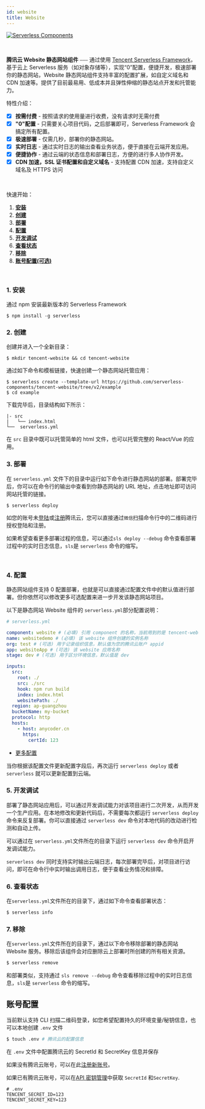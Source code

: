 ```yaml
---
id: website
title: Website
---
```


[![Serverless Components](https://img.serverlesscloud.cn/202019/1578569597879-website.png)](http://serverless.com)

<br/>

**腾讯云 Website 静态网站组件** ⎯⎯⎯ 通过使用 [Tencent Serverless Framework](https://github.com/serverless/components/tree/cloud)，基于云上 Serverless 服务（如对象存储等），实现“0”配置，便捷开发，极速部署你的静态网站，Website 静态网站组件支持丰富的配置扩展，如自定义域名和 CDN 加速等。提供了目前最易用、低成本并且弹性伸缩的静态站点开发和托管能力。 <br/>

特性介绍：

- [x] **按需付费** - 按照请求的使用量进行收费，没有请求时无需付费
- [x] **"0"配置** - 只需要关心项目代码，之后部署即可，Serverless Framework 会搞定所有配置。
- [x] **极速部署** - 仅需几秒，部署你的静态网站。
- [x] **实时日志** - 通过实时日志的输出查看业务状态，便于直接在云端开发应用。
- [x] **便捷协作** - 通过云端的状态信息和部署日志，方便的进行多人协作开发。
- [x] **CDN 加速，SSL 证书配置和自定义域名** - 支持配置 CDN 加速，支持自定义域名及 HTTPS 访问

<br/>

快速开始：

1. [**安装**](#1-安装)
2. [**创建**](#2-创建)
3. [**部署**](#3-部署)
4. [**配置**](#4-配置)
5. [**开发调试**](#5-开发调试)
6. [**查看状态**](#6-查看状态)
7. [**移除**](#7-移除)
8. [**账号配置(可选)**](<#账号配置(可选)>)

&nbsp;

### 1. 安装

通过 npm 安装最新版本的 Serverless Framework

```
$ npm install -g serverless
```

### 2. 创建

创建并进入一个全新目录：

```
$ mkdir tencent-website && cd tencent-website
```

通过如下命令和模板链接，快速创建一个静态网站托管应用：

```
$ serverless create --template-url https://github.com/serverless-components/tencent-website/tree/v2/example
$ cd example
```

下载完毕后，目录结构如下所示：

```
|- src
|   └── index.html
└──  serverless.yml
```

在 `src` 目录中既可以托管简单的 html 文件，也可以托管完整的 React/Vue 的应用。

### 3. 部署

在 `serverless.yml` 文件下的目录中运行如下命令进行静态网站的部署。部署完毕后，你可以在命令行的输出中查看到你静态网站的 URL 地址，点击地址即可访问网站托管的链接。

```
$ serverless deploy
```

如您的账号未[登陆](https://cloud.tencent.com/login)或[注册](https://cloud.tencent.com/register)腾讯云，您可以直接通过`微信`扫描命令行中的二维码进行授权登陆和注册。

如果希望查看更多部署过程的信息，可以通过`sls deploy --debug` 命令查看部署过程中的实时日志信息，`sls`是 `serverless` 命令的缩写。

<br/>

### 4. 配置

静态网站组件支持 0 配置部署，也就是可以直接通过配置文件中的默认值进行部署。但你依然可以修改更多可选配置来进一步开发该静态网站项目。

以下是静态网站 Website 组件的 `serverless.yml`部分配置说明：

```yaml
# serverless.yml

component: website # (必填) 引用 component 的名称，当前用到的是 tencent-website 组件
name: websitedemo # (必填) 该 website 组件创建的实例名称
org: test # (可选) 用于记录组织信息，默认值为您的腾讯云账户 appid
app: websiteApp # (可选) 该 website 应用名称
stage: dev # (可选) 用于区分环境信息，默认值是 dev

inputs:
  src:
    root: ./
    src: ./src
    hook: npm run build
    index: index.html
    websitePath: ./
  region: ap-guangzhou
  bucketName: my-bucket
  protocol: http
  hosts:
    - host: anycoder.cn
      https:
        certId: 123
```

- [更多配置](/docs/config/website)

当你根据该配置文件更新配置字段后，再次运行 `serverless deploy` 或者 `serverless` 就可以更新配置到云端。

### 5. 开发调试

部署了静态网站应用后，可以通过开发调试能力对该项目进行二次开发，从而开发一个生产应用。在本地修改和更新代码后，不需要每次都运行 `serverless deploy` 命令来反复部署。你可以直接通过 `serverless dev` 命令对本地代码的改动进行检测和自动上传。

可以通过在 `serverless.yml`文件所在的目录下运行 `serverless dev` 命令开启开发调试能力。

`serverless dev` 同时支持实时输出云端日志，每次部署完毕后，对项目进行访问，即可在命令行中实时输出调用日志，便于查看业务情况和排障。

### 6. 查看状态

在`serverless.yml`文件所在的目录下，通过如下命令查看部署状态：

```bash
$ serverless info
```

### 7. 移除

在`serverless.yml`文件所在的目录下，通过以下命令移除部署的静态网站 Website 服务。移除后该组件会对应删除云上部署时所创建的所有相关资源。

```bash
$ serverless remove
```

和部署类似，支持通过 `sls remove --debug` 命令查看移除过程中的实时日志信息，`sls`是 `serverless` 命令的缩写。

## 账号配置

当前默认支持 CLI 扫描二维码登录，如您希望配置持久的环境变量/秘钥信息，也可以本地创建 `.env` 文件

```bash
$ touch .env # 腾讯云的配置信息
```

在 `.env` 文件中配置腾讯云的 SecretId 和 SecretKey 信息并保存

如果没有腾讯云账号，可以在此[注册新账号](https://cloud.tencent.com/register)。

如果已有腾讯云账号，可以在[API 密钥管理](https://console.cloud.tencent.com/cam/capi)中获取 `SecretId` 和`SecretKey`.

```
# .env
TENCENT_SECRET_ID=123
TENCENT_SECRET_KEY=123
```
